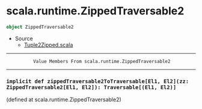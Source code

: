 
#                       scala.runtime.ZippedTraversable2                       #

```scala
object ZippedTraversable2
```

* Source
  * [Tuple2Zipped.scala](https://github.com/scala/scala/tree/6d09a1ba5f/src/library/scala/runtime/Tuple2Zipped.scala#L1)


--------------------------------------------------------------------------------
              Value Members From scala.runtime.ZippedTraversable2
--------------------------------------------------------------------------------


### `implicit def zippedTraversable2ToTraversable[El1, El2](zz: ZippedTraversable2[El1, El2]): Traversable[(El1, El2)]` ###
(defined at scala.runtime.ZippedTraversable2)
